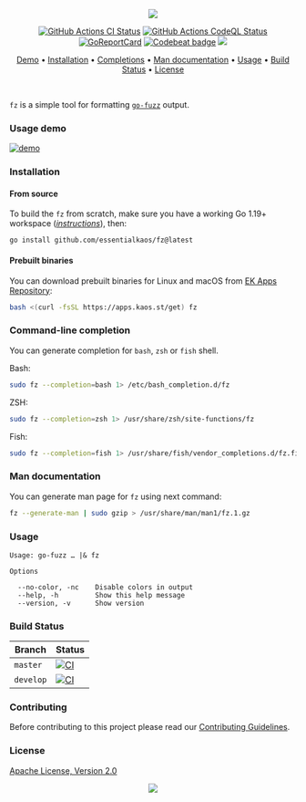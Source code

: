 <p align="center"><a href="#readme"><img src="https://gh.kaos.st/fz.svg"/></a></p>

<p align="center">
  <a href="https://kaos.sh/w/fz/ci"><img src="https://kaos.sh/w/fz/ci.svg" alt="GitHub Actions CI Status" /></a>
  <a href="https://kaos.sh/w/fz/codeql"><img src="https://kaos.sh/w/fz/codeql.svg" alt="GitHub Actions CodeQL Status" /></a>
  <a href="https://kaos.sh/r/fz"><img src="https://kaos.sh/r/fz.svg" alt="GoReportCard" /></a>
  <a href="https://kaos.sh/b/fz"><img src="https://kaos.sh/b/64a79279-c198-422c-862c-d4e735358ac1.svg" alt="Codebeat badge" /></a>
  <a href="#license"><img src="https://gh.kaos.st/apache2.svg"></a>
</p>

<p align="center"><a href="#usage-demo">Demo</a> • <a href="#installation">Installation</a> • <a href="#command-line-completion">Completions</a> • <a href="#man-documentation">Man documentation</a> • <a href="#usage">Usage</a> • <a href="#build-status">Build Status</a> • <a href="#license">License</a></p>

<br/>

`fz` is a simple tool for formatting [`go-fuzz`](https://github.com/dvyukov/go-fuzz) output.

### Usage demo

[![demo](https://gh.kaos.st/fz-003.gif)](#usage-demo)

### Installation

#### From source

To build the `fz` from scratch, make sure you have a working Go 1.19+ workspace (_[instructions](https://go.dev/doc/install)_), then:

```
go install github.com/essentialkaos/fz@latest
```

#### Prebuilt binaries

You can download prebuilt binaries for Linux and macOS from [EK Apps Repository](https://apps.kaos.st/fz/latest):

```bash
bash <(curl -fsSL https://apps.kaos.st/get) fz
```

### Command-line completion

You can generate completion for `bash`, `zsh` or `fish` shell.

Bash:
```bash
sudo fz --completion=bash 1> /etc/bash_completion.d/fz
```


ZSH:
```bash
sudo fz --completion=zsh 1> /usr/share/zsh/site-functions/fz
```


Fish:
```bash
sudo fz --completion=fish 1> /usr/share/fish/vendor_completions.d/fz.fish
```

### Man documentation

You can generate man page for `fz` using next command:

```bash
fz --generate-man | sudo gzip > /usr/share/man/man1/fz.1.gz
```

### Usage

```
Usage: go-fuzz … |& fz

Options

  --no-color, -nc    Disable colors in output
  --help, -h         Show this help message
  --version, -v      Show version

```

### Build Status

| Branch | Status |
|--------|--------|
| `master` | [![CI](https://kaos.sh/w/fz/ci.svg?branch=master)](https://kaos.sh/w/fz/ci?query=branch:master) |
| `develop` | [![CI](https://kaos.sh/w/fz/ci.svg?branch=develop)](https://kaos.sh/w/fz/ci?query=branch:develop) |

### Contributing

Before contributing to this project please read our [Contributing Guidelines](https://github.com/essentialkaos/contributing-guidelines#contributing-guidelines).

### License

[Apache License, Version 2.0](http://www.apache.org/licenses/LICENSE-2.0)

<p align="center"><a href="https://essentialkaos.com"><img src="https://gh.kaos.st/ekgh.svg"/></a></p>
